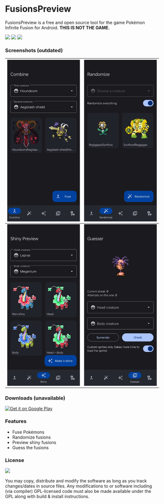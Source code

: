 # FusionsPreview

FusionsPreview is a free and open source tool for the game Pokémon Infinite Fusion for Android. **THIS IS NOT THE GAME.**

![](https://ziadoua.github.io/m3-Markdown-Badges/badges/Android/android2.svg)
![](https://ziadoua.github.io/m3-Markdown-Badges/badges/Java/java2.svg)
![](https://raw.githubusercontent.com/ziadOUA/m3-Markdown-Badges/master/badges/LicenceGPLv3/licencepglv32.svg)

### Screenshots (outdated)

| ![](https://raw.githubusercontent.com/IlasDev/FusionsPreview/master/metadata/Screenshot1.jpg) | ![](https://raw.githubusercontent.com/IlasDev/FusionsPreview/master/metadata/Screenshot2.jpg) |
|-----------------------------------------------------------------------------------------------|-----------------------------------------------------------------------------------------------|
| ![](https://raw.githubusercontent.com/IlasDev/FusionsPreview/master/metadata/Screenshot3.jpg) | ![](https://raw.githubusercontent.com/IlasDev/FusionsPreview/master/metadata/Screenshot4.jpg) |

### Downloads (unavailable)

<a href="https://play.google.com/store/apps/details?id=com.gmail.ilasdeveloper.fusionspreview"><img alt="Get it on Google Play" src="https://play.google.com/intl/en_us/badges/images/generic/en-play-badge.png" height=60px /></a>

### Features

* Fuse Pokémons
* Randomize fusions
* Preview shiny fusions
* Guess the fusions

### License

<img src="https://camo.githubusercontent.com/317e8956b95d7cd7ebdc2a75b836f19dee3c1ae5fa0fce5b277338e648880d4f/68747470733a2f2f7777772e676e752e6f72672f67726170686963732f67706c76332d3132377835312e706e67"/>

You may copy, distribute and modify the software as long as you track changes/dates in source files. Any modifications to or software including (via compiler) GPL-licensed code must also be made available under the GPL along with build & install instructions.
